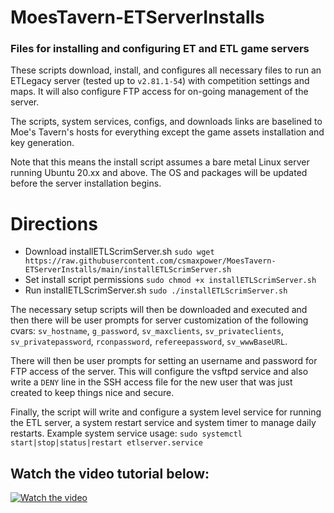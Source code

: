 # MoesTavern-ETServerInstalls
### Files for installing and configuring ET and ETL game servers

These scripts download, install, and configures all necessary files to run an ETLegacy server (tested up to `v2.81.1-54`) with competition settings and maps. It will also configure FTP access for on-going management of the server.

The scripts, system services, configs, and downloads links are baselined to Moe's Tavern's hosts for everything except the game assets installation and key generation.

Note that this means the install script assumes a bare metal Linux server running Ubuntu 20.xx and above.  The OS and packages will be updated before the server installation begins.


# Directions

-  Download installETLScrimServer.sh  `sudo wget https://raw.githubusercontent.com/csmaxpower/MoesTavern-ETServerInstalls/main/installETLScrimServer.sh`
-  Set install script permissions  `sudo chmod +x installETLScrimServer.sh`
-  Run installETLScrimServer.sh  `sudo ./installETLScrimServer.sh`

The necessary setup scripts will then be downloaded and executed and then there will be user prompts for server customization of the following cvars:
`sv_hostname`, `g_password`, `sv_maxclients`, `sv_privateclients`, `sv_privatepassword`, `rconpassword`, `refereepassword`, `sv_wwwBaseURL`.

There will then be user prompts for setting an username and password for FTP access of the server.  This will configure the vsftpd service and also write a `DENY` line in the SSH access file for the new user that was just created to keep things nice and secure.

Finally, the script will write and configure a system level service for running the ETL server, a system restart service and system timer to manage daily restarts. Example system service usage:  `sudo systemctl start|stop|status|restart etlserver.service`

## Watch the video tutorial below:

[![Watch the video](https://moestavern.site.nfoservers.com/downloads/images/moes/preview.png)](https://youtu.be/85Rn-jtDNPo)
